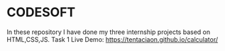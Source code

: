 # CODESOFT
In these repository I have done my three internship projects based on HTML,CSS,JS.
Task 1 Live Demo: https://tentaciaon.github.io/calculator/
